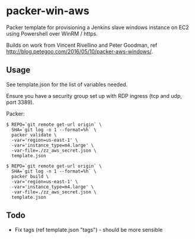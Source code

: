 # packer-win-aws

Packer template for provisioning a Jenkins slave windows instance on
EC2 using Powershell over WinRM / https.

Builds on work from Vincent Rivellino and Peter Goodman, ref
http://blog.petegoo.com/2016/05/10/packer-aws-windows/.

## Usage

See template.json for the list of variables needed.

Ensure you have a security group set up with RDP ingress (tcp and udp, port 3389).

Packer:

    $ REPO=`git remote get-url origin` \
      SHA=`git log -n 1 --format=%h` \
      packer validate \
      -var='region=us-east-1' \
      -var='instance_type=m4.large' \
      -var-file=./zz_aws_secret.json \
      template.json

    $ REPO=`git remote get-url origin` \
      SHA=`git log -n 1 --format=%h` \
      packer build \
      -var='region=us-east-1' \
      -var='instance_type=m4.large' \
      -var-file=./zz_aws_secret.json \
      template.json


## Todo

* Fix tags (ref template.json "tags") - should be more sensible
